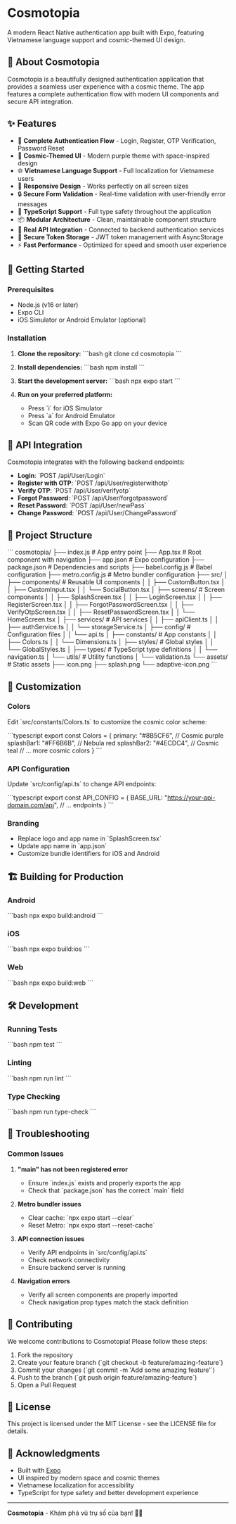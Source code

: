# Cosmotopia

A modern React Native authentication app built with Expo, featuring Vietnamese language support and cosmic-themed UI design.

## 🌟 About Cosmotopia

Cosmotopia is a beautifully designed authentication application that provides a seamless user experience with a cosmic theme. The app features a complete authentication flow with modern UI components and secure API integration.

## ✨ Features

- 🔐 **Complete Authentication Flow** - Login, Register, OTP Verification, Password Reset
- 🎨 **Cosmic-Themed UI** - Modern purple theme with space-inspired design
- 🌐 **Vietnamese Language Support** - Full localization for Vietnamese users
- 📱 **Responsive Design** - Works perfectly on all screen sizes
- 🔒 **Secure Form Validation** - Real-time validation with user-friendly error messages
- 🚀 **TypeScript Support** - Full type safety throughout the application
- 📦 **Modular Architecture** - Clean, maintainable component structure
- 🔗 **Real API Integration** - Connected to backend authentication services
- 💾 **Secure Token Storage** - JWT token management with AsyncStorage
- ⚡ **Fast Performance** - Optimized for speed and smooth user experience

## 🚀 Getting Started

### Prerequisites

- Node.js (v16 or later)
- Expo CLI
- iOS Simulator or Android Emulator (optional)

### Installation

1. **Clone the repository:**
\`\`\`bash
git clone <your-repo-url>
cd cosmotopia
\`\`\`

2. **Install dependencies:**
\`\`\`bash
npm install
\`\`\`

3. **Start the development server:**
\`\`\`bash
npx expo start
\`\`\`

4. **Run on your preferred platform:**
   - Press \`i\` for iOS Simulator
   - Press \`a\` for Android Emulator
   - Scan QR code with Expo Go app on your device

## 🔗 API Integration

Cosmotopia integrates with the following backend endpoints:

- **Login**: \`POST /api/User/Login\`
- **Register with OTP**: \`POST /api/User/registerwithotp\`
- **Verify OTP**: \`POST /api/User/verifyotp\`
- **Forgot Password**: \`POST /api/User/forgotpassword\`
- **Reset Password**: \`POST /api/User/newPass\`
- **Change Password**: \`POST /api/User/ChangePassword\`

## 📁 Project Structure

\`\`\`
cosmotopia/
├── index.js                # App entry point
├── App.tsx                 # Root component with navigation
├── app.json               # Expo configuration
├── package.json           # Dependencies and scripts
├── babel.config.js        # Babel configuration
├── metro.config.js        # Metro bundler configuration
├── src/
│   ├── components/        # Reusable UI components
│   │   ├── CustomButton.tsx
│   │   ├── CustomInput.tsx
│   │   └── SocialButton.tsx
│   ├── screens/          # Screen components
│   │   ├── SplashScreen.tsx
│   │   ├── LoginScreen.tsx
│   │   ├── RegisterScreen.tsx
│   │   ├── ForgotPasswordScreen.tsx
│   │   ├── VerifyOtpScreen.tsx
│   │   ├── ResetPasswordScreen.tsx
│   │   └── HomeScreen.tsx
│   ├── services/         # API services
│   │   ├── apiClient.ts
│   │   ├── authService.ts
│   │   └── storageService.ts
│   ├── config/           # Configuration files
│   │   └── api.ts
│   ├── constants/        # App constants
│   │   ├── Colors.ts
│   │   └── Dimensions.ts
│   ├── styles/           # Global styles
│   │   └── GlobalStyles.ts
│   ├── types/            # TypeScript type definitions
│   │   └── navigation.ts
│   └── utils/            # Utility functions
│       └── validation.ts
└── assets/               # Static assets
    ├── icon.png
    ├── splash.png
    └── adaptive-icon.png
\`\`\`

## 🎨 Customization

### Colors
Edit \`src/constants/Colors.ts\` to customize the cosmic color scheme:

\`\`\`typescript
export const Colors = {
  primary: "#8B5CF6",        // Cosmic purple
  splashBar1: "#FF6B6B",     // Nebula red
  splashBar2: "#4ECDC4",     // Cosmic teal
  // ... more cosmic colors
}
\`\`\`

### API Configuration
Update \`src/config/api.ts\` to change API endpoints:

\`\`\`typescript
export const API_CONFIG = {
  BASE_URL: "https://your-api-domain.com/api",
  // ... endpoints
}
\`\`\`

### Branding
- Replace logo and app name in \`SplashScreen.tsx\`
- Update app name in \`app.json\`
- Customize bundle identifiers for iOS and Android

## 🏗️ Building for Production

### Android
\`\`\`bash
npx expo build:android
\`\`\`

### iOS
\`\`\`bash
npx expo build:ios
\`\`\`

### Web
\`\`\`bash
npx expo build:web
\`\`\`

## 🛠️ Development

### Running Tests
\`\`\`bash
npm test
\`\`\`

### Linting
\`\`\`bash
npm run lint
\`\`\`

### Type Checking
\`\`\`bash
npm run type-check
\`\`\`

## 🔧 Troubleshooting

### Common Issues

1. **"main" has not been registered error**
   - Ensure \`index.js\` exists and properly exports the app
   - Check that \`package.json\` has the correct \`main\` field

2. **Metro bundler issues**
   - Clear cache: \`npx expo start --clear\`
   - Reset Metro: \`npx expo start --reset-cache\`

3. **API connection issues**
   - Verify API endpoints in \`src/config/api.ts\`
   - Check network connectivity
   - Ensure backend server is running

4. **Navigation errors**
   - Verify all screen components are properly imported
   - Check navigation prop types match the stack definition

## 🤝 Contributing

We welcome contributions to Cosmotopia! Please follow these steps:

1. Fork the repository
2. Create your feature branch (\`git checkout -b feature/amazing-feature\`)
3. Commit your changes (\`git commit -m 'Add some amazing feature'\`)
4. Push to the branch (\`git push origin feature/amazing-feature\`)
5. Open a Pull Request

## 📄 License

This project is licensed under the MIT License - see the LICENSE file for details.

## 🌟 Acknowledgments

- Built with [Expo](https://expo.dev/)
- UI inspired by modern space and cosmic themes
- Vietnamese localization for accessibility
- TypeScript for type safety and better development experience

---

**Cosmotopia** - Khám phá vũ trụ số của bạn! 🚀✨
